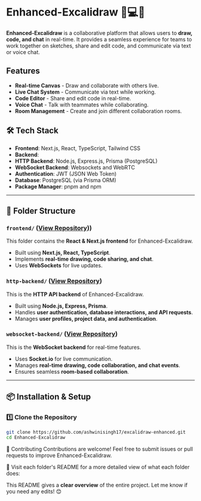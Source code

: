 # Enhanced-Excalidraw 🎨💻💬

**Enhanced-Excalidraw** is a collaborative platform that allows users to **draw, code, and chat** in real-time. It provides a seamless experience for teams to work together on sketches, share and edit code, and communicate via text or voice chat.


## Features
-  **Real-time Canvas** - Draw and collaborate with others live.
-  **Live Chat System** - Communicate via text while working.
-  **Code Editor** - Share and edit code in real-time.
-  **Voice Chat** - Talk with teammates while collaborating.
-  **Room Management** - Create and join different collaboration rooms.


## 🛠️ Tech Stack
- **Frontend**: Next.js, React, TypeScript, Tailwind CSS
- **Backend**:
- **HTTP Backend**: Node.js, Express.js, Prisma (PostgreSQL)
- **WebSocket Backend**: Websockets and WebRTC
- **Authentication**: JWT (JSON Web Token)
- **Database**: PostgreSQL (via Prisma ORM)
- **Package Manager**: pnpm and npm

---

## 📂 Folder Structure

### `frontend/` ([View Repository](https://github.com/ashwinisingh17/excalidraw-enhanced/tree/master/frontend)))
This folder contains the **React & Next.js frontend** for Enhanced-Excalidraw.  
- Built using **Next.js, React, TypeScript**.  
- Implements **real-time drawing, code sharing, and chat**.  
- Uses **WebSockets** for live updates.  

### `http-backend/` ([View Repository](https://github.com/ashwinisingh17/excalidraw-enhanced/tree/master/http-backend))
This is the **HTTP API backend** of Enhanced-Excalidraw.  
- Built using **Node.js, Express, Prisma**.  
- Handles **user authentication, database interactions, and API requests**.
- Manages **user profiles, project data, and authentication**.  

### `websocket-backend/` ([View Repository](https://github.com/ashwinisingh17/excalidraw-enhanced/tree/master/websocket-backend))
This is the **WebSocket backend** for real-time features.  
- Uses **Socket.io** for live communication.  
- Manages **real-time drawing, code collaboration, and chat events**.  
- Ensures seamless **room-based collaboration**.  

---

## 📦 Installation & Setup

### 1️⃣ Clone the Repository
```sh
git clone https://github.com/ashwinisingh17/excalidraw-enhanced.git
cd Enhanced-Excalidraw
```


📢 Contributing
Contributions are welcome! Feel free to submit issues or pull requests to improve Enhanced-Excalidraw.

🔎 Visit each folder's README for a more detailed view of what each folder does:




This README gives a **clear overview** of the entire project. Let me know if you need any edits! 😊